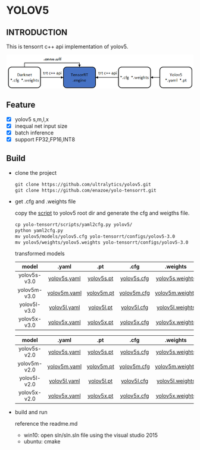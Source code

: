 # YOLOV5

## INTRODUCTION

This is tensorrt c++ api implementation of yolov5.

![](./configs/yolo-trt.png)

## Feature

- [x] yolov5 s,m,l,x
- [x] inequal net input  size
- [x] batch inference
- [x] support FP32,FP16,INT8

## Build

- clone the project

    ```shell
    git clone https://github.com/ultralytics/yolov5.git
    git clone https://github.com/enazoe/yolo-tensorrt.git
    ```

- get .cfg and .weights file

    copy the [script](./scripts/yaml2cfg.py) to yolov5 root dir and generate the cfg and weigths file.
    ```shell
    cp yolo-tensorrt/scripts/yaml2cfg.py yolov5/
    python yaml2cfg.py
    mv yolov5/models/yolov5.cfg yolo-tensorrt/configs/yolov5-3.0
    mv yolov5/weights/yolov5.weights yolo-tensorrt/configs/yolov5-3.0
    ```
    
    transformed models
    
    |    model     |                            .yaml                             |                             .pt                              |                             .cfg                             |                           .weights                           |
    | :----------: | :----------------------------------------------------------: | :----------------------------------------------------------: | :----------------------------------------------------------: | :----------------------------------------------------------: |
    | yolov5s-v3.0 | [yolov5s.yaml](https://github.com/ultralytics/yolov5/releases/tag/v3.0) | [yolov5s.pt](https://github.com/ultralytics/yolov5/releases/tag/v3.0) | [yolov5s.cfg](https://mega.nz/folder/7iYTSARZ#-T3xXHBjRAUhOwdEe_ajKw) | [yolov5s.weights](https://mega.nz/folder/7iYTSARZ#-T3xXHBjRAUhOwdEe_ajKw) |
    | yolov5m-v3.0 | [yolov5m.yaml](https://github.com/ultralytics/yolov5/releases/tag/v3.0) | [yolov5m.pt](https://github.com/ultralytics/yolov5/releases/tag/v3.0) | [yolov5m.cfg](https://mega.nz/folder/7iYTSARZ#-T3xXHBjRAUhOwdEe_ajKw) | [yolov5m.weights](https://mega.nz/folder/7iYTSARZ#-T3xXHBjRAUhOwdEe_ajKw) |
    | yolov5l-v3.0 | [yolov5l.yaml](https://github.com/ultralytics/yolov5/releases/tag/v3.0) | [yolov5l.pt](https://github.com/ultralytics/yolov5/releases/tag/v3.0) | [yolov5l.cfg](https://mega.nz/folder/7iYTSARZ#-T3xXHBjRAUhOwdEe_ajKw) | [yolov5l.weights](https://mega.nz/folder/7iYTSARZ#-T3xXHBjRAUhOwdEe_ajKw) |
    | yolov5x-v3.0 | [yolov5x.yaml](https://github.com/ultralytics/yolov5/releases/tag/v3.0) | [yolov5x.pt](https://github.com/ultralytics/yolov5/releases/tag/v3.0) | [yolov5x.cfg](https://mega.nz/folder/7iYTSARZ#-T3xXHBjRAUhOwdEe_ajKw) | [yolov5x.weights](https://mega.nz/folder/7iYTSARZ#-T3xXHBjRAUhOwdEe_ajKw) |
    
    |    model     |                            .yaml                             |                             .pt                              |                             .cfg                             |                           .weights                           |
    | :----------: | :----------------------------------------------------------: | :----------------------------------------------------------: | :----------------------------------------------------------: | :----------------------------------------------------------: |
    | yolov5s-v2.0 | [yolov5s.yaml](https://github.com/ultralytics/yolov5/releases/tag/v2.0) | [yolov5s.pt](https://github.com/ultralytics/yolov5/releases/tag/v2.0) | [yolov5s.cfg](https://mega.nz/folder/7iYTSARZ#-T3xXHBjRAUhOwdEe_ajKw) | [yolov5s.weights](https://mega.nz/folder/7iYTSARZ#-T3xXHBjRAUhOwdEe_ajKw) |
    | yolov5m-v2.0 | [yolov5m.yaml](https://github.com/ultralytics/yolov5/releases/tag/v2.0) | [yolov5m.pt](https://github.com/ultralytics/yolov5/releases/tag/v2.0) | [yolov5m.cfg](https://mega.nz/folder/7iYTSARZ#-T3xXHBjRAUhOwdEe_ajKw) | [yolov5m.weights](https://mega.nz/folder/7iYTSARZ#-T3xXHBjRAUhOwdEe_ajKw) |
    | yolov5l-v2.0 | [yolov5l.yaml](https://github.com/ultralytics/yolov5/releases/tag/v2.0) | [yolov5l.pt](https://github.com/ultralytics/yolov5/releases/tag/v2.0) | [yolov5l.cfg](https://mega.nz/folder/7iYTSARZ#-T3xXHBjRAUhOwdEe_ajKw) | [yolov5l.weights](https://mega.nz/folder/7iYTSARZ#-T3xXHBjRAUhOwdEe_ajKw) |
    | yolov5x-v2.0 | [yolov5x.yaml](https://github.com/ultralytics/yolov5/releases/tag/v2.0) | [yolov5x.pt](https://github.com/ultralytics/yolov5/releases/tag/v2.0) | [yolov5x.cfg](https://mega.nz/folder/7iYTSARZ#-T3xXHBjRAUhOwdEe_ajKw) | [yolov5x.weights](https://mega.nz/folder/7iYTSARZ#-T3xXHBjRAUhOwdEe_ajKw) |
    
- build and run

    reference the readme.md

    - win10: open sln/sln.sln file using the visual studio 2015
    - ubuntu: cmake

